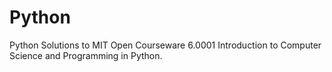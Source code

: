 # Python
Python Solutions to MIT Open Courseware 6.0001 Introduction to Computer Science and Programming in Python. 
